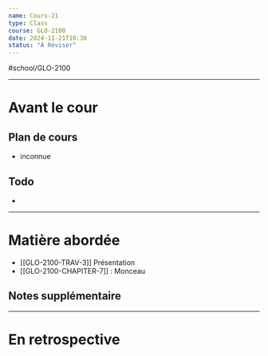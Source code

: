 ```yaml
---
name: Cours-21
type: Class
course: GLO-2100
date: 2024-11-21T10:30
status: "À Réviser"
---
```

#school/GLO-2100 
***
# Avant le cour
## Plan de cours
- inconnue

## Todo
- 

---
# Matière abordée

- [[GLO-2100-TRAV-3]] Présentation
- [[GLO-2100-CHAPITER-7]] : Monceau

## Notes supplémentaire


---
# En retrospective